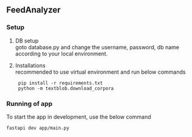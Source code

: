 ## FeedAnalyzer

### Setup 

1. DB setup \
goto database.py and change the username, password, db name according to your local environment.

2. Installations \
recommended to use virtual environment and run below commands

        pip install -r requirements.txt
        python -m textblob.download_corpora  

### Running of app
To start the app in development, use the below command

    fastapi dev app/main.py
